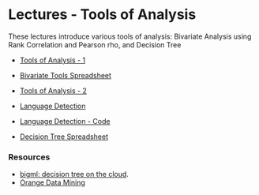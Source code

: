 Lectures - Tools of Analysis
========================================

These lectures introduce various tools of analysis: Bivariate Analysis using Rank Correlation and Pearson rho, and Decision Tree

- <a href="tools-analysis-1.ppt" file="ppt"> Tools of Analysis - 1</a>
- <a target="_blank" href="https://spreadsheets.google.com/ccc?key=1Y9-6XqWNc0hnHfQscfxtKSRDVqW7ccG_Ns4ZA2aJI8o&newcopy" file="html"> Bivariate Tools Spreadsheet</a>

- <a href="tools-analysis-2.ppt" file="ppt"> Tools of Analysis - 2</a>
- <a target="_blank" href="langid.html" file="html"> Language Detection</a>
- <a href="lang_detect.zip" file="code"> Language Detection - Code</a>
- <a target="_blank" href="https://spreadsheets.google.com/ccc?key=1s6f8_mvVHtIKg8Ttz8Hivh508Fwe-4G4th5uG3u3eBw&newcopy" file="html"> Decision Tree Spreadsheet</a>

### Resources
- [bigml: decision tree on the cloud](https://bigml.com.au/features).
- [Orange Data Mining](orange.biolab.si)
